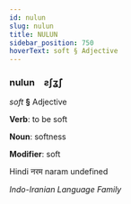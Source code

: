 ```yaml
---
id: nulun
slug: nulun
title: NULUN
sidebar_position: 750
hoverText: soft § Adjective
---
```


### nulun&emsp;<span kind="abugida">ƨʃʓ̃ʃ</span>

*soft* **§** Adjective

**Verb**: to be soft

**Noun**: softness

**Modifier**: soft

Hindi नरम naram undefined

*Indo-Iranian Language Family*